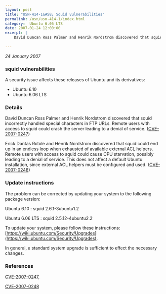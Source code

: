 ```yaml
---
layout: post
title: "USN-414-1&#58; Squid vulnerabilities"
permalink: /usn/usn-414-1/index.html
category:  Ubuntu 6.06 LTS
date: 2007-01-24 12:00:00
excerpt: |
    David Duncan Ross Palmer and Henrik Nordstrom discovered that squid  incorrectly handled special characters in FTP URLs.  Remote users with  access to squid could crash the server leading to a denial of service.  ([CVE-2007-0247](http://people.ubuntu.com/~ubuntu-security/cve/CVE-2007-0247))
    
--- 
```

 
 

*24 January 2007*

### squid vulnerabilities

A security issue affects these releases of Ubuntu and its derivatives:

* Ubuntu 6.10
* Ubuntu 6.06 LTS

### Details

David Duncan Ross Palmer and Henrik Nordstrom discovered that squid incorrectly handled special characters in FTP URLs. Remote users with access to squid could crash the server leading to a denial of service. ([CVE-2007-0247](http://people.ubuntu.com/~ubuntu-security/cve/CVE-2007-0247))

Erick Dantas Rotole and Henrik Nordstrom discovered that squid could end up in an endless loop when exhausted of available external ACL helpers. Remote users with access to squid could cause CPU starvation, possibly leading to a denial of service. This does not affect a default Ubuntu installation, since external ACL helpers must be configured and used. ([CVE-2007-0248](http://people.ubuntu.com/~ubuntu-security/cve/CVE-2007-0248))

### Update instructions

The problem can be corrected by updating your system to the following package version:

Ubuntu 6.10
 : squid <span>2.6.1-3ubuntu1.2</span>

Ubuntu 6.06 LTS
 : squid <span>2.5.12-4ubuntu2.2</span>

To update your system, please follow these instructions: [https://wiki.ubuntu.com/Security/Upgrades](https://wiki.ubuntu.com/Security/Upgrades).

In general, a standard system upgrade is sufficient to effect the necessary changes.

### References

 
 [CVE-2007-0247](http://people.ubuntu.com/~ubuntu-security/cve/CVE-2007-0247), 

 [CVE-2007-0248](http://people.ubuntu.com/~ubuntu-security/cve/CVE-2007-0248)
 

